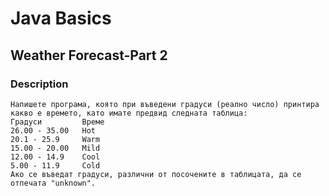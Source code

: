 # Java Basics

## Weather Forecast-Part 2

### Description
    Напишете програма, която при въведени градуси (реално число) принтира какво е времето, като имате предвид следната таблица: 
    Градуси	        Време 
    26.00 - 35.00	Hot 
    20.1 - 25.9	    Warm 
    15.00 - 20.00	Mild 
    12.00 - 14.9	Cool
    5.00 - 11.9	    Cold 
    Ако се въведат градуси, различни от посочените в таблицата, да се отпечата "unknown".